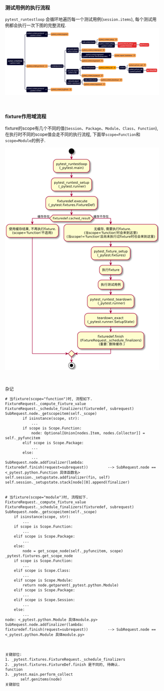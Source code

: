 ### 测试用例的执行流程
`pytest_runtestloop` 会循环地遍历每一个测试用例(`session.items`), 每个测试用例都会执行一次下图的完整流程.
![execute_fixture.png](execute_fixture.png)

&nbsp;  
### fixture作用域流程
fixture的scope有几个不同的值(`Session`、`Package`、`Module`、`Class`、`Function`),   
在执行时不同的scope值会走不同的执行流程, 下面举`scope=Function`和`scope=Module`的例子.  

![fixture_scope](./fixture_scope.png)  


&nbsp;  
&nbsp;  
杂记
```shell
# 当fixture(scope="function")时, 流程如下.
FixtureRequest._compute_fixture_value
FixtureRequest._schedule_finalizers(fixturedef, subrequest)
SubRequest.node._getscopeitem(self._scope)
        if isinstance(scope, str):
            ...
        if scope is Scope.Function:
            node: Optional[Union[nodes.Item, nodes.Collector]] = self._pyfuncitem
        elif scope is Scope.Package:
            ...
        else:
            ...
SubRequest.node.addfinalizer(lambda: fixturedef.finish(request=subrequest))         --> SubRequest.node == <_pytest.python.Function 具体函数名>
self.session._setupstate.addfinalizer(fin, self)
self.session._setupstate.stack[node][0].append(finalizer)


# 当fixture(scope="module")时, 流程如下.
FixtureRequest._compute_fixture_value
FixtureRequest._schedule_finalizers(fixturedef, subrequest)
SubRequest.node._getscopeitem(self._scope)
    if isinstance(scope, str):
        ...
    if scope is Scope.Function:
        ...
    elif scope is Scope.Package:
        ...
    else:
        node = get_scope_node(self._pyfuncitem, scope)
_pytest.fixtures.get_scope_node
    if scope is Scope.Function:
        ...
    elif scope is Scope.Class:
        ...
    elif scope is Scope.Module:
        return node.getparent(_pytest.python.Module)
    elif scope is Scope.Package:
        ...
    elif scope is Scope.Session:
        ...
    else:
        ...
node: <_pytest.python.Module 具体module.py>
SubRequest.node.addfinalizer(lambda: fixturedef.finish(request=subrequest))         --> SubRequest.node == <_pytest.python.Module 具体module.py>



关键部位:
1. _pytest.fixtures.FixtureRequest._schedule_finalizers
2. _pytest.fixtures.FixtureDef.finish 是不同的, 待确认.                                 function
3. _pytest.main.perform_collect
       self.genitems(node)                                                            关键部位

```
